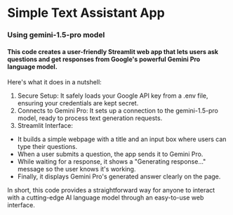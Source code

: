 # Simple Text Assistant App 
### Using gemini-1.5-pro model

#### This code creates a user-friendly Streamlit web app that lets users ask questions and get responses from Google's powerful Gemini Pro language model.

Here's what it does in a nutshell:
1. Secure Setup: It safely loads your Google API key from a .env file, ensuring your credentials are kept secret.
2. Connects to Gemini Pro: It sets up a connection to the gemini-1.5-pro model, ready to process text generation requests.
3. Streamlit Interface:
- It builds a simple webpage with a title and an input box where users can type their questions.
- When a user submits a question, the app sends it to Gemini Pro.
- While waiting for a response, it shows a "Generating response..." message so the user knows it's working.
- Finally, it displays Gemini Pro's generated answer clearly on the page.

In short, this code provides a straightforward way for anyone to interact with a cutting-edge AI language model through an easy-to-use web interface.